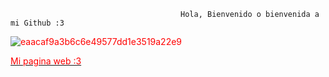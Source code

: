                                           Hola, Bienvenido o bienvenida a mi Github :3 
![eaacaf9a3b6c6e49577dd1e3519a22e9](https://user-images.githubusercontent.com/84433466/124048985-62dae300-d9cc-11eb-95e9-4b6549629d52.gif)

<style>
  p{
    color:red;
  }
 </style> 

<a href="https://riverrhino.github.io">
  <p>Mi pagina web :3</p>  
</a>

